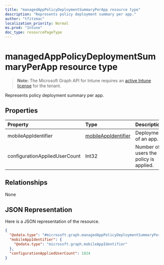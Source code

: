 ```yaml
---
title: "managedAppPolicyDeploymentSummaryPerApp resource type"
description: "Represents policy deployment summary per app."
author: "tfitzmac"
localization_priority: Normal
ms.prod: "Intune"
doc_type: resourcePageType
---
```


# managedAppPolicyDeploymentSummaryPerApp resource type

> **Note:** The Microsoft Graph API for Intune requires an [active Intune license](https://go.microsoft.com/fwlink/?linkid=839381) for the tenant.

Represents policy deployment summary per app.

## Properties
|Property|Type|Description|
|:---|:---|:---|
|mobileAppIdentifier|[mobileAppIdentifier](../resources/intune-mam-mobileappidentifier.md)|Deployment of an app.|
|configurationAppliedUserCount|Int32|Number of users the policy is applied.|

## Relationships
None

## JSON Representation
Here is a JSON representation of the resource.
<!-- {
  "blockType": "resource",
  "@odata.type": "microsoft.graph.managedAppPolicyDeploymentSummaryPerApp"
}
-->
``` json
{
  "@odata.type": "#microsoft.graph.managedAppPolicyDeploymentSummaryPerApp",
  "mobileAppIdentifier": {
    "@odata.type": "microsoft.graph.mobileAppIdentifier"
  },
  "configurationAppliedUserCount": 1024
}
```



